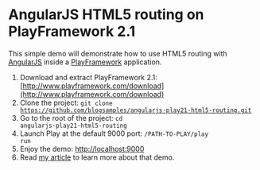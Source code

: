 AngularJS HTML5 routing on PlayFramework 2.1
============================================

This simple demo will demonstrate how to use HTML5 routing with [AngularJS](http://angularjs.org/) inside a [PlayFramework](http://www.playframework.com) application.

1. Download and extract PlayFramework 2.1: [http://www.playframework.com/download](http://www.playframework.com/download)
2. Clone the project: <code>git clone https://github.com/blogsamples/angularjs-play21-html5-routing.git</code>
3. Go to the root of the project: <code>cd angularjs-play21-html5-routing</code>
4. Launch Play at the default 9000 port: <code>/PATH-TO-PLAY/play run</code>
5. Enjoy the demo: [http://localhost:9000](http://localhost:9000)
6. Read [my article](http://pauldijou.fr/blog/2013/02/17/angularjs-routing-playframework/) to learn more about that demo.
